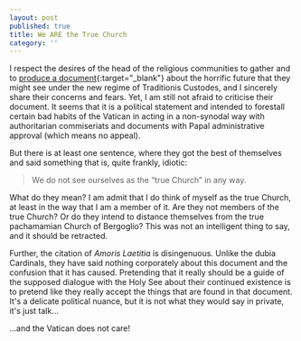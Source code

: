 ```yaml
---
layout: post
published: true
title: We ARE the True Church
category: ''
---
```

I respect the desires of the head of the religious communities to gather and to [produce a document](https://fssp.com/communique-of-the-superiors-general-of-the-ecclesia-dei-communities/){:target="_blank"} about the horrific future that they might see under the new regime of Traditionis Custodes, and I sincerely share their concerns and fears. Yet, I am still not afraid to criticise their document. It seems that it is a political statement and intended to forestall certain bad habits of the Vatican in acting in a non-synodal way with authoritarian commiseriats and documents with Papal administrative approval (which means no appeal).

But there is at least one sentence, where they got the best of themselves and said something that is, quite frankly, idiotic:
> We do not see ourselves as the “true Church” in any way.

What do they mean? I am admit that I do think of myself as the true Church, at least in the way that I am a member of it. Are they not members of the true Church? Or do they intend to distance themselves from the true pachamamian Church of Bergoglio? This was not an intelligent thing to say, and it should be retracted.

Further, the citation of *Amoris Laetitia* is disingenuous. Unlike the dubia Cardinals, they have said nothing corporately about this document and the confusion that it has caused. Pretending that it really should be a guide of the supposed dialogue with the Holy See about their continued existence is to pretend like they really accept the things that are found in that document. It's a delicate political nuance, but it is not what they would say in private, it's just talk...

...and the Vatican does not care!

